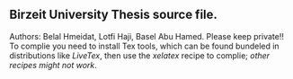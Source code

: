 ## Birzeit University Thesis source file. 
Authors: Belal Hmeidat, Lotfi Haji, Basel Abu Hamed. Please keep private!!
To complie you need to install Tex tools, which can be found bundeled in distributions like _LiveTex_, then use the _xelatex_ recipe to complie; *other recipes might not work*.
